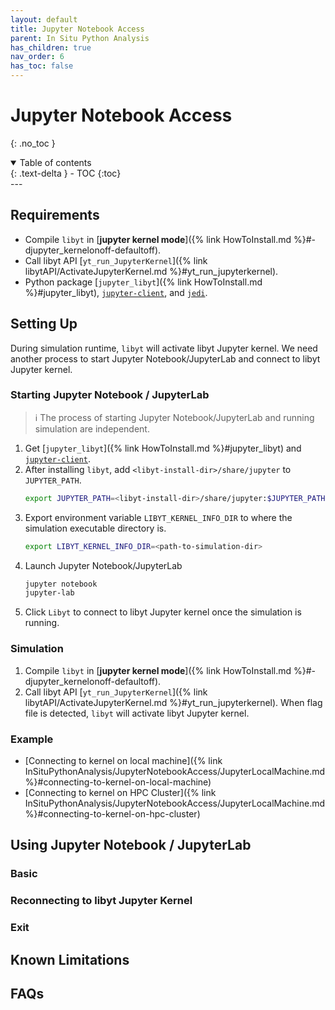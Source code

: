 ```yaml
---
layout: default
title: Jupyter Notebook Access
parent: In Situ Python Analysis
has_children: true
nav_order: 6
has_toc: false
---
```

# Jupyter Notebook Access
{: .no_toc }
<details open markdown="block">
  <summary>
    Table of contents
  </summary>
  {: .text-delta }
- TOC
{:toc}
</details>
---

## Requirements

- Compile `libyt` in [**jupyter kernel mode**]({% link HowToInstall.md %}#-djupyter_kernelonoff-defaultoff).
- Call libyt API [`yt_run_JupyterKernel`]({% link libytAPI/ActivateJupyterKernel.md %}#yt_run_jupyterkernel).
- Python package [`jupyter_libyt`]({% link HowToInstall.md %}#jupyter_libyt), [`jupyter-client`](https://jupyter-client.readthedocs.io/en/stable/index.html), and [`jedi`](https://jedi.readthedocs.io/en/latest/).

## Setting Up

During simulation runtime, `libyt` will activate libyt Jupyter kernel. 
We need another process to start Jupyter Notebook/JupyterLab and connect to libyt Jupyter kernel. 

### Starting Jupyter Notebook / JupyterLab

> :information_source: The process of starting Jupyter Notebook/JupyterLab and running simulation are independent.

1. Get [`jupyter_libyt`]({% link HowToInstall.md %}#jupyter_libyt) and [`jupyter-client`](https://jupyter-client.readthedocs.io/en/stable/index.html).
2. After installing `libyt`, add `<libyt-install-dir>/share/jupyter` to `JUPYTER_PATH`.
   ```bash
   export JUPYTER_PATH=<libyt-install-dir>/share/jupyter:$JUPYTER_PATH
   ```
3. Export environment variable `LIBYT_KERNEL_INFO_DIR` to where the simulation executable directory is.
   ```bash
   export LIBYT_KERNEL_INFO_DIR=<path-to-simulation-dir>
   ```
4. Launch Jupyter Notebook/JupyterLab
   ```bash
   jupyter notebook 
   jupyter-lab
   ```
5. Click `Libyt` to connect to libyt Jupyter kernel once the simulation is running.

### Simulation

1. Compile `libyt` in [**jupyter kernel mode**]({% link HowToInstall.md %}#-djupyter_kernelonoff-defaultoff).
2. Call libyt API [`yt_run_JupyterKernel`]({% link libytAPI/ActivateJupyterKernel.md %}#yt_run_jupyterkernel). When flag file is detected, `libyt` will activate libyt Jupyter kernel.

### Example

- [Connecting to kernel on local machine]({% link InSituPythonAnalysis/JupyterNotebookAccess/JupyterLocalMachine.md %}#connecting-to-kernel-on-local-machine)
- [Connecting to kernel on HPC Cluster]({% link InSituPythonAnalysis/JupyterNotebookAccess/JupyterLocalMachine.md %}#connecting-to-kernel-on-hpc-cluster)

## Using Jupyter Notebook / JupyterLab

### Basic

### Reconnecting to libyt Jupyter Kernel

### Exit

## Known Limitations

## FAQs